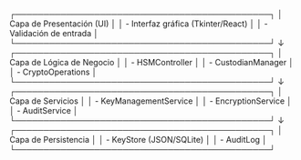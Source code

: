┌─────────────────────────────────────────────┐
│         Capa de Presentación (UI)           │
│  - Interfaz gráfica (Tkinter/React)         │
│  - Validación de entrada                    │
└─────────────────────────────────────────────┘
                    ↓
┌─────────────────────────────────────────────┐
│        Capa de Lógica de Negocio            │
│  - HSMController                            │
│  - CustodianManager                         │
│  - CryptoOperations                         │
└─────────────────────────────────────────────┘
                    ↓
┌─────────────────────────────────────────────┐
│          Capa de Servicios                  │
│  - KeyManagementService                     │
│  - EncryptionService                        │
│  - AuditService                             │
└─────────────────────────────────────────────┘
                    ↓
┌─────────────────────────────────────────────┐
│         Capa de Persistencia                │
│  - KeyStore (JSON/SQLite)                   │
│  - AuditLog                                 │
└─────────────────────────────────────────────┘
